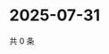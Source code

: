 # 2025-07-31

共 0 条

<!-- BEGIN ZHIHUQUESTIONS -->
<!-- 最后更新时间 Thu Jul 31 2025 07:12:26 GMT+0800 (China Standard Time) -->

<!-- END ZHIHUQUESTIONS -->
